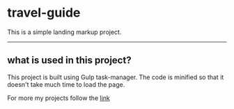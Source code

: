 # travel-guide

This is a simple landing markup project. 

_________________________________________________________________________________________________________________________________________________________________________________

## what is used in this project?

This project is built using Gulp task-manager. The code is minified so that it doesn't take much time to load the page.



For more my projects follow the [link](https://github.com/ivanchebotar)